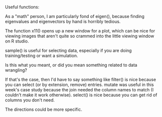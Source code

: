 Useful functions:

As a "math" person, I am particularly fond of eigen(),
because finding eigenvalues and eigenvectors by hand is 
horribly tedious.

The function x11() opens up a new window for a plot,
which can be nice for viewing images that aren't quite
so crammed into the little viewing window on R studio.

sample() is useful for selecting data, especially if you are doing training/testing or want a simulation.

Is this what you meant, or did you mean something related to data wrangling?

If that's the case, then I'd have to say something like filter() is nice because you can select (or by extension, remove) entries. mutate was useful in this week's case study because the join needed the column names to match (I couldn't make it work otherwise). select() is nice because you can get rid of columns you don't need.

The directions could be more specific.